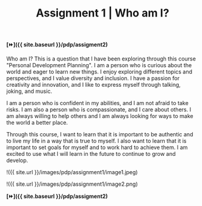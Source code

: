 ﻿---
layout: page
title: Assignment 1 | Who am I?
permalink: /pdp-assignment1
---

**[⏩]({{ site.baseurl }}/pdp/assigment2)**

Who am I? This is a question that I have been exploring through this course "Personal Development Planning". I am a person who is curious about the world and eager to learn new things. I enjoy exploring different topics and perspectives, and I value diversity and inclusion. I have a passion for creativity and innovation, and I like to express myself through talking, joking, and music.

I am a person who is confident in my abilities, and I am not afraid to take risks. I am also a person who is compassionate, and I care about others. I am always willing to help others and I am always looking for ways to make the world a better place.

Through this course, I want to learn that it is important to be authentic and to live my life in a way that is true to myself. I also want to learn that it is important to set goals for myself and to work hard to achieve them. I am excited to use what I will learn in the future to continue to grow and develop.

!({{ site.url }}/images/pdp/assignment1/image1.jpeg)

!({{ site.url }}/images/pdp/assignment1/image2.png)

**[⏩]({{ site.baseurl }}/pdp/assigment2)**
